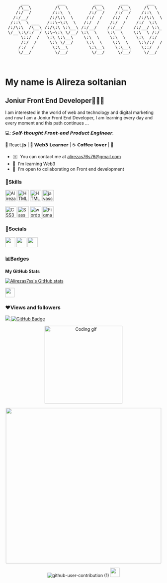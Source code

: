 <pre>
      ___           ___           ___       ___       ___     
     /\__\         /\  \         /\__\     /\__\     /\  \    
    /:/  /        /::\  \       /:/  /    /:/  /    /::\  \   
   /:/__/        /:/\:\  \     /:/  /    /:/  /    /:/\:\  \  
  /::\  \ ___   /::\~\:\  \   /:/  /    /:/  /    /:/  \:\  \ 
 /:/\:\  /\__\ /:/\:\ \:\__\ /:/__/    /:/__/    /:/__/ \:\__\
 \/__\:\/:/  / \:\~\:\ \/__/ \:\  \    \:\  \    \:\  \ /:/  /
      \::/  /   \:\ \:\__\    \:\  \    \:\  \    \:\  /:/  / 
      /:/  /     \:\ \/__/     \:\  \    \:\  \    \:\/:/  /  
     /:/  /       \:\__\        \:\__\    \:\__\    \::/  /   
     \/__/         \/__/         \/__/     \/__/     \/__/    


</pre>

My name is Alireza soltanian
==============================

<!-- <img src="https://raw.githubusercontent.com/MartinHeinz/MartinHeinz/master/wave.gif" width="20px"> -->

Joniur Front End Developer👨🏻‍💻
---------------------------------
I am interested in the world of web and technology and digital marketing and now I am a Joniur Front End Developer, I am learning every day and every moment and this path continues ...

💻: 𝙎𝙚𝙡𝙛-𝙩𝙝𝙤𝙪𝙜𝙝𝙩 𝙁𝙧𝙤𝙣𝙩-𝙚𝙣𝙙 𝙋𝙧𝙤𝙙𝙪𝙘𝙩 𝙀𝙣𝙜𝙞𝙣𝙚𝙚𝙧.

🖖 React.𝗷𝘀  | 🔐 𝗪𝗲𝗯𝟯 𝗟𝗲𝗮𝗿𝗻𝗲𝗿 | ☕️ 𝗖𝗼𝗳𝗳𝗲𝗲 𝗹𝗼𝘃𝗲𝗿 | 🌵 

<!-- * 🌍  I'm based in Iran, -->
<!-- * 🖥️  See my portfolio at [alireza.ir]() -->
* ✉️  You can contact me at [alirezas76s76@gmail.com](mailto:alirezas76s76@gmail.com)
* 🧠  I'm learning Web3
* 🤝  I'm open to collaborating on Front end development


### 🚀Skills

<p align="left">


<a href="https://reactjs.org/" target="_blank" rel="noreferrer"><img src="https://raw.githubusercontent.com/hussainweb/hussainweb/main/icons/react.png" alt="Alirezas7ss's GitHub stats" width="36" height="36" alt="react" /></a>
<a href="https://en.wikipedia.org/wiki/JavaScript" target="_blank" rel="noreferrer"><img src="https://raw.githubusercontent.com/hussainweb/hussainweb/main/icons/javascript.png" width="36" height="36" alt="HTML5" /></a>
<a href="https://en.wikipedia.org/wiki/JavaScript" target="_blank" rel="noreferrer"><img src="https://w7.pngwing.com/pngs/895/275/png-transparent-solidity-ethereum-smart-contract-blockchain-cryptocurrency-blockchain-angle-triangle-logo.png" width="36" height="36" alt="HTML5" /></a>
<a href="http://www.github.com/Alirezas7ss"><img src="https://raw.githubusercontent.com/danielcranney/readme-generator/main/public/icons/skills/html5-colored.svg" 
width="36" height="36" alt="javascript"
 /></a> 

<a href="https://www.w3.org/TR/CSS/#css" target="_blank" rel="noreferrer"><img src="https://raw.githubusercontent.com/danielcranney/readme-generator/main/public/icons/skills/css3-colored.svg" width="36" height="36" alt="CSS3" /></a>
<a href="https://sass-lang.com/" target="_blank" rel="noreferrer"><img src="https://raw.githubusercontent.com/danielcranney/readme-generator/main/public/icons/skills/sass-colored.svg" width="36" height="36" alt="Sass" /></a>
<a href="https://wordpress.org/" target="_blank" rel="noreferrer"> <img src="https://img.icons8.com/color/48/000000/wordpress.png" width="36" height="36" alt="wordpress"/> </a>
<a href="https://www.figma.com/" target="_blank" rel="noreferrer"><img src="https://raw.githubusercontent.com/danielcranney/readme-generator/main/public/icons/skills/figma-colored.svg" width="36" height="36" alt="Figma" /></a>
</p>


### 📱Socials

<p align="left"> <a href="https://www.github.com/Alirezas7ss" target="_blank" rel="noreferrer"><img src="https://raw.githubusercontent.com/danielcranney/readme-generator/main/public/icons/socials/github.svg" width="32" height="32" /></a> <a href="https://www.instagram.com/ali_r_s7/" target="_blank" rel="noreferrer"><img src="https://raw.githubusercontent.com/danielcranney/readme-generator/main/public/icons/socials/instagram.svg" width="32" height="32" /></a> <a href="https://www.linkedin.com/in/alireza-soltanian76-nonstop/" target="_blank" rel="noreferrer"><img src="https://raw.githubusercontent.com/danielcranney/readme-generator/main/public/icons/socials/linkedin.svg" width="32" height="32" /></a> </p>


### 📊Badges

<b>My GitHub Stats</b>



<a href="http://www.github.com/Alirezas7ss"><img src="https://github-readme-stats.vercel.app/api?username=Alirezas7ss&show_icons=true&hide=prs,&count_private=true&title_color=0891b2&text_color=ffffff&icon_color=0891b2&bg_color=1c1917&hide_border=true&show_icons=true" alt="Alirezas7ss's GitHub stats" /></a>

<img src='https://camo.githubusercontent.com/43cb03321785d554cfa9cb419dbd1725d6f78a547fa1280c1727209f0b4f0c4d/68747470733a2f2f632e74656e6f722e636f6d2f33646762634d74364b783441414141692f7370696465722d696e736563742e676966' width='30px' style=' padding-left=100px '>


### ❤Views and followers

<a href="https://github.com/Meghna-DAS/github-profile-views-counter">
    <img src="https://komarev.com/ghpvc/?username=Alirezas7ss">
</a>
<a href="https://github.com/Alirezas7ss?tab=followers"><img src="https://img.shields.io/github/followers/Alirezas7ss?label=Followers&style=social" alt="GitHub Badge"></a>

<p align="center" border-radius: 12px;>
  <img src="https://user-images.githubusercontent.com/85369490/154224043-b72031a3-55e4-44fd-8250-9b8456f02e3d.gif" alt="Coding gif" width="250">   
</p>
<div align=center>
<img src="https://i.imgur.com/x1KbuCq.gif" width="500" >
    
 ![github-user-contribution (1)](https://user-images.githubusercontent.com/97861491/171216843-3ace5e2b-1297-4cc9-9314-6173b3bd2d39.svg)
    <img src='https://camo.githubusercontent.com/43cb03321785d554cfa9cb419dbd1725d6f78a547fa1280c1727209f0b4f0c4d/68747470733a2f2f632e74656e6f722e636f6d2f33646762634d74364b783441414141692f7370696465722d696e736563742e676966' width='30px' style=' padding-left=100px '>
</div>

